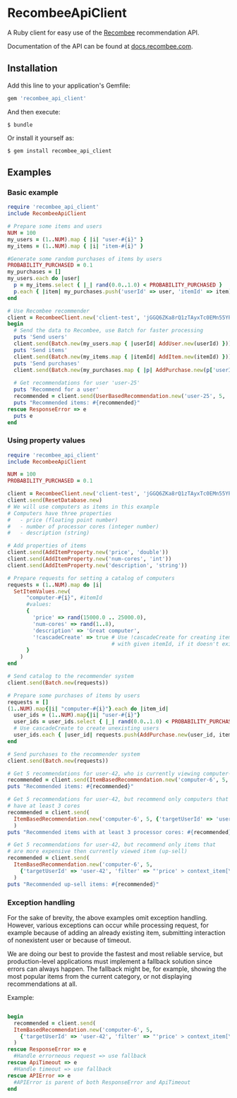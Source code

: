 # RecombeeApiClient

A Ruby client for easy use of the [Recombee](https://www.recombee.com/) recommendation API.

Documentation of the API can be found at [docs.recombee.com](https://docs.recombee.com/).

## Installation

Add this line to your application's Gemfile:

```ruby
gem 'recombee_api_client'
```

And then execute:

    $ bundle

Or install it yourself as:

    $ gem install recombee_api_client

## Examples

### Basic example
```ruby
require 'recombee_api_client'
include RecombeeApiClient

# Prepare some items and users 
NUM = 100
my_users = (1..NUM).map { |i| "user-#{i}" }
my_items = (1..NUM).map { |i| "item-#{i}" }

#Generate some random purchases of items by users
PROBABILITY_PURCHASED = 0.1
my_purchases = []
my_users.each do |user|
  p = my_items.select { |_| rand(0.0..1.0) < PROBABILITY_PURCHASED }
  p.each { |item| my_purchases.push('userId' => user, 'itemId' => item) }
end

# Use Recombee recommender
client = RecombeeClient.new('client-test', 'jGGQ6ZKa8rQ1zTAyxTc0EMn55YPF7FJLUtaMLhbsGxmvwxgTwXYqmUk5xVZFw98L')
begin
  # Send the data to Recombee, use Batch for faster processing
  puts 'Send users'
  client.send(Batch.new(my_users.map { |userId| AddUser.new(userId) }))
  puts 'Send items'
  client.send(Batch.new(my_items.map { |itemId| AddItem.new(itemId) }))
  puts 'Send purchases'
  client.send(Batch.new(my_purchases.map { |p| AddPurchase.new(p['userId'], p['itemId']) }))
  
  # Get recommendations for user 'user-25'
  puts 'Recommend for a user'
  recommended = client.send(UserBasedRecommendation.new('user-25', 5, 'rotationRate' => 0))
  puts "Recommended items: #{recommended}"
rescue ResponseError => e
  puts e
end
```

### Using property values
```ruby
require 'recombee_api_client'
include RecombeeApiClient

NUM = 100
PROBABILITY_PURCHASED = 0.1

client = RecombeeClient.new('client-test', 'jGGQ6ZKa8rQ1zTAyxTc0EMn55YPF7FJLUtaMLhbsGxmvwxgTwXYqmUk5xVZFw98L')
client.send(ResetDatabase.new)
# We will use computers as items in this example
# Computers have three properties 
#   - price (floating point number)
#   - number of processor cores (integer number)
#   - description (string)

# Add properties of items
client.send(AddItemProperty.new('price', 'double'))
client.send(AddItemProperty.new('num-cores', 'int'))
client.send(AddItemProperty.new('description', 'string'))

# Prepare requests for setting a catalog of computers
requests = (1..NUM).map do |i|
  SetItemValues.new(
      "computer-#{i}", #itemId
      #values:
      { 
        'price' => rand(15000.0 .. 25000.0),
        'num-cores' => rand(1..8),
        'description' => 'Great computer',
        '!cascadeCreate' => true # Use !cascadeCreate for creating item
                                 # with given itemId, if it doesn't exist
      }
    )
end

# Send catalog to the recommender system
client.send(Batch.new(requests))

# Prepare some purchases of items by users
requests = []
(1..NUM).map{|i| "computer-#{i}"}.each do |item_id|
  user_ids = (1..NUM).map{|i| "user-#{i}"}
  user_ids = user_ids.select { |_| rand(0.0..1.0) < PROBABILITY_PURCHASED }
  # Use cascadeCreate to create unexisting users
  user_ids.each { |user_id| requests.push(AddPurchase.new(user_id, item_id, 'cascadeCreate' => true)) }
end

# Send purchases to the recommender system
client.send(Batch.new(requests))

# Get 5 recommendations for user-42, who is currently viewing computer-6
recommended = client.send(ItemBasedRecommendation.new('computer-6', 5, 'targetUserId' => 'user-42') )
puts "Recommended items: #{recommended}"

# Get 5 recommendations for user-42, but recommend only computers that
# have at least 3 cores
recommended = client.send(
  ItemBasedRecommendation.new('computer-6', 5, {'targetUserId' => 'user-42', 'filter' => "'num-cores'>=3"})
  )
puts "Recommended items with at least 3 processor cores: #{recommended}"

# Get 5 recommendations for user-42, but recommend only items that
# are more expensive then currently viewed item (up-sell)
recommended = client.send(
  ItemBasedRecommendation.new('computer-6', 5,
    {'targetUserId' => 'user-42', 'filter' => "'price' > context_item[\"price\"]"})
  )
puts "Recommended up-sell items: #{recommended}"
```

### Exception handling

For the sake of brevity, the above examples omit exception handling. However, various exceptions can occur while processing request, for example because of adding an already existing item, submitting interaction of nonexistent user or because of timeout.

We are doing our best to provide the fastest and most reliable service, but production-level applications must implement a fallback solution since errors can always happen. The fallback might be, for example, showing the most popular items from the current category, or not displaying recommendations at all.

Example:
```ruby

begin
  recommended = client.send(
  ItemBasedRecommendation.new('computer-6', 5,
    {'targetUserId' => 'user-42', 'filter' => "'price' > context_item[\"price\"]"})
  )
rescue ResponseError => e
  #Handle errorneous request => use fallback
rescue ApiTimeout => e
  #Handle timeout => use fallback
rescue APIError => e
  #APIError is parent of both ResponseError and ApiTimeout
end
```